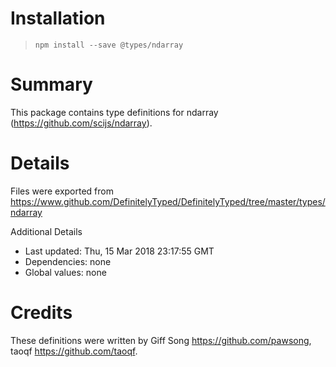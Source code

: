 # Installation
> `npm install --save @types/ndarray`

# Summary
This package contains type definitions for ndarray (https://github.com/scijs/ndarray).

# Details
Files were exported from https://www.github.com/DefinitelyTyped/DefinitelyTyped/tree/master/types/ndarray

Additional Details
 * Last updated: Thu, 15 Mar 2018 23:17:55 GMT
 * Dependencies: none
 * Global values: none

# Credits
These definitions were written by Giff Song <https://github.com/pawsong>, taoqf <https://github.com/taoqf>.
